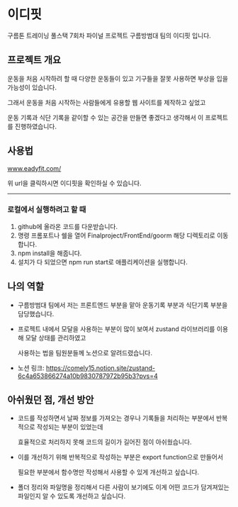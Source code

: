 # 이디핏


구름톤 트레이닝 풀스택 7회차 파이널 프로젝트 구름방범대 팀의 이디핏 입니다.


## 프로젝트 개요


운동을 처음 시작하려 할 때 다양한 운동들이 있고 기구들을 잘못 사용하면 부상을 입을 가능성이 있습니다.


그래서 운동을 처음 시작하는 사람들에게 유용할 웹 사이트를 제작하고 싶었고


운동 기록과 식단 기록을 같이할 수 있는 공간을 만들면 좋겠다고 생각해서 이 프로젝트를 진행하였습니다.


## 사용법


www.eadyfit.com/


위 url을 클릭하시면 이디핏을 확인하실 수 있습니다.


---


### 로컬에서 실행하려고 할 때


1. github에 올라온 코드를 다운받습니다.
2. 명령 프롬포트나 쉘을 열어 Finalproject/FrontEnd/goorm 해당 디렉토리로 이동합니다.
3. npm install을 해줍니다.
4. 설치가 다 되었으면 npm run start로 애플리케이션을 실행합니다.


## 나의 역할


- 구름방범대 팀에서 저는 프론트엔드 부분을 맡아 운동기록 부분과 식단기록 부분을 담당했습니다.


- 프로젝트 내에서 모달을 사용하는 부분이 많이 보여서 zustand 라이브러리를 이용해 모달 상태를 관리하였고


  사용하는 법을 팀원분들께 노션으로 알려드렸습니다.


- 노션 링크: https://comely15.notion.site/zustand-6c4a653866274a10b9830787972b95b3?pvs=4


## 아쉬웠던 점, 개선 방안


- 코드를 작성하면서 날짜 정보를 가져오는 경우나 기록들을 처리하는 부분에서 반복적으로 작성되는 부분이 있었는데


  효율적으로 처리하지 못해 코드의 길이가 길어진 점이 아쉬웠습니다.


- 이를 개선하기 위해 반복적으로 작성하는 부분은 export function으로 만들어서 


  필요한 부분에서 함수명만 작성해서 사용할 수 있게 개선하고 싶습니다.


- 폴더 정리와 파일명을 정리해서 다른 사람이 보기에도 이게 어떤 코드가 담겨져있는 파일인지 알 수 있도록 개선하고 싶습니다.
